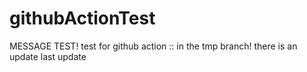 # githubActionTest
MESSAGE TEST!
test for github action :: in the tmp branch!
there is an update
last update
